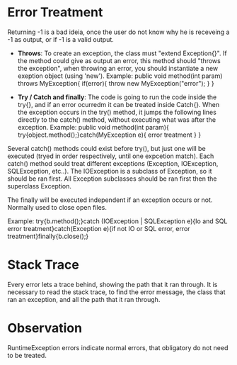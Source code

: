 # Error Treatment


Returning -1 is a bad ideia, once the user do not know why he is receveing a -1 as output, or if -1 is a valid output.


* **Throws**: To create an exception, the class must "extend Exception{}". If the method could give as output an error, this method should "throws the exception", when throwing an error, you should instantiate a new exeption object (using 'new'). 
Example: public void method(int param) throws MyException{ if(error){ throw new MyException("error"); } }

* **Try / Catch and finally**: The code is going to run the code inside the try{}, and if an error ocurredm it can be treated inside Catch{}. When the exception occurs in the try() method, it jumps the following lines directly to the catch() method, without executing what was after the exception.
Example: public void method(int param){ try{object.method();}catch(MyException e){ error treatment } }

Several catch() methods could exist before try(), but just one will be executed (tryed in order respectively, until one expcetion match). Each catch() method sould treat different exceptions (Exception, IOException, SQLException, etc..). The IOException is a subclass of Exception, so it should be ran first. All Exception subclasses should be ran first then the superclass Exception.

The finally will be executed independent if an exception occurs or not. Normally used to close open files.

Example: try{b.method();}catch (IOException | SQLException e){Io and SQL error treatment}catch(Exception e){if not IO or SQL error, error treatment}finally{b.close();}

# Stack Trace
Every error lets a trace behind, showing the path that it ran through. It is necessary to read the stack trace, to find the error message, the class that ran an exception, and all the path that it ran through.


# Observation

RuntimeException errors indicate normal errors, that obligatory do not need to be treated.
